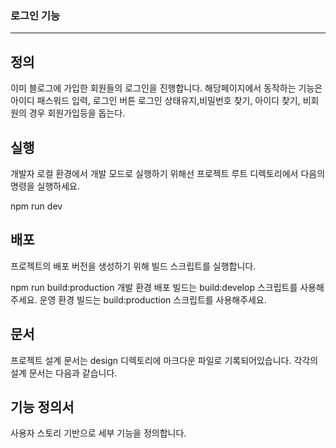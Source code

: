 ### 로그인 기능
---

정의
---
이미 블로그에 가입한 회원들의 로그인을 진행합니다. 해당페이지에서 동작하는 기능은  아이디 패스워드 입력, 로그인 버튼 로그인 상태유지,비밀번호 찾기, 아이디 찾기, 비회원의 경우 회원가입등을 돕는다.

실행
---
개발자 로컬 환경에서 개발 모드로 실행하기 위해선 프로젝트 루트 디렉토리에서 다음의 명령을 실행하세요.

npm run dev 

배포
---
프로젝트의 배포 버전을 생성하기 위해 빌드 스크립트를 실행합니다.

npm run build:production
개발 환경 배포 빌드는 build:develop 스크립트를 사용해주세요. 운영 환경 빌드는 build:production 스크립트를 사용해주세요.

문서
---
프로젝트 설계 문서는 design 디렉토리에 마크다운 파일로 기록되어있습니다. 각각의 설계 문서는 다음과 같습니다.





기능 정의서
---
사용자 스토리 기반으로 세부 기능을 정의합니다.
